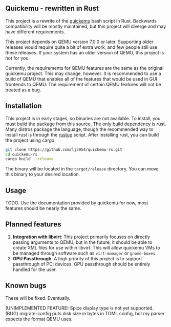 ## Quickemu - rewritten in Rust

This project is a rewrite of the [quickemu](https://github.com/quickemu-project/quickemu) bash script in Rust.
Backwards compatibility will be mostly maintained, but this project will diverge and may have different requirements.

This project depends on QEMU version 7.0.0 or later. Supporting older releases would require quite a bit of extra work,
and few people still use these releases. If your system has an older version of QEMU, this project is not for you. 

Currently, the requirements for QEMU features are the same as the original quickemu project. This may change, however.
It is recommended to use a build of QEMU that enables all of the features that would be used in GUI frontends to QEMU.
The requirement of certain QEMU features will not be treated as a bug.

## Installation

This project is in early stages, so binaries are not available. To install, you must build the package from this source.
The only build dependency is rust. Many distros package the language, though the recommended way to install rust is through
the [rustup](https://www.rust-lang.org/tools/install) script. After installing rust, you can build the project using cargo.

```bash
git clone https://github.com/lj3954/quickemu-rs.git
cd quickemu-rs
cargo build --release
```

The binary will be located in the `target/release` directory. You can move this binary to your desired location.

## Usage

TODO. Use the documentation provided by quickemu for now, most features should be nearly the same.


## Planned features

1. **Integration with libvirt**: This project primarily focuses on directly passing arguments to QEMU, but in the future,
it should be able to create XML files for use within libvirt. This will allow quickemu VMs to be managed through software
such as `virt-manager` or `gnome-boxes`. 
2. **GPU Passthrough**: A high priority of this project is to support passthrough of PCI devices. GPU passthrough
should be entirely handled for the user. 

## Known bugs

These will be fixed. Eventually. 

(UNIMPLEMENTED FEATURE) Spice display type is not yet supported.
(BUG) migrate-config puts disk size in bytes in TOML config, but my parser expects the format QEMU uses.
